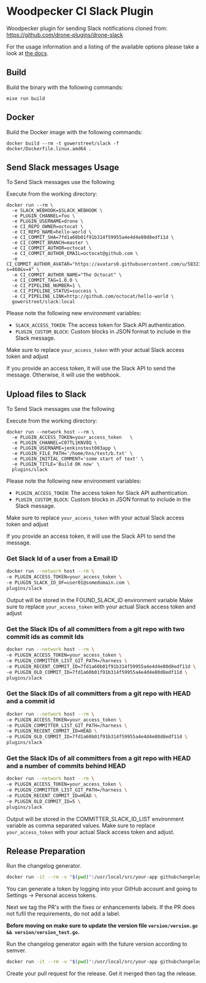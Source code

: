 # Woodpecker CI Slack Plugin

Woodpecker plugin for sending Slack notifications cloned from: https://github.com/drone-plugins/drone-slack

For the usage information and a listing of the available options please take a look at [the docs](http://plugins.drone.io/drone-plugins/drone-slack/).

## Build

Build the binary with the following commands:

```
mise run build
```

## Docker

Build the Docker image with the following commands:

```
docker build --rm -t gowerstreet/slack -f docker/Dockerfile.linux.amd64 .
```

## Send Slack messages Usage

To Send Slack messages use the following

Execute from the working directory:

```
docker run --rm \
  -e SLACK_WEBHOOK=$SLACK_WEBHOOK \
  -e PLUGIN_CHANNEL=foo \
  -e PLUGIN_USERNAME=drone \
  -e CI_REPO_OWNER=octocat \
  -e CI_REPO_NAME=hello-world \
  -e CI_COMMIT_SHA=7fd1a60b01f91b314f59955a4e4d4e80d8edf11d \
  -e CI_COMMIT_BRANCH=master \
  -e CI_COMMIT_AUTHOR=octocat \
  -e CI_COMMIT_AUTHOR_EMAIL=octocat@github.com \
  -e CI_COMMIT_AUTHOR_AVATAR="https://avatars0.githubusercontent.com/u/583231?s=460&v=4" \
  -e CI_COMMIT_AUTHOR_NAME="The Octocat" \
  -e CI_COMMIT_TAG=1.0.0 \
  -e CI_PIPELINE_NUMBER=1 \
  -e CI_PIPELINE_STATUS=success \
  -e CI_PIPELINE_LINK=http://github.com/octocat/hello-world \
  gowerstreet/slack:local
```

Please note the following new environment variables:

- `SLACK_ACCESS_TOKEN`: The access token for Slack API authentication.
- `PLUGIN_CUSTOM_BLOCK`: Custom blocks in JSON format to include in the Slack message.

Make sure to replace `your_access_token` with your actual Slack access token and adjust

If you provide an access token, it will use the Slack API to send the message. Otherwise, it will use the webhook.

## Upload files to Slack

To Send Slack messages use the following

Execute from the working directory:
```
docker run --network host --rm \
  -e PLUGIN_ACCESS_TOKEN=your_access_token   \
  -e PLUGIN_CHANNEL=C07TL1KNV8Q \
  -e PLUGIN_USERNAME=jenkinstest003app \
  -e PLUGIN_FILE_PATH='/home/hns/test/b.txt' \
  -e PLUGIN_INITIAL_COMMENT='some start of text' \
  -e PLUGIN_TITLE='Build OK now' \
  plugins/slack
```

Please note the following new environment variables:

- `PLUGIN_ACCESS_TOKEN`: The access token for Slack API authentication.
- `PLUGIN_CUSTOM_BLOCK`: Custom blocks in JSON format to include in the Slack message.

Make sure to replace `your_access_token` with your actual Slack access token and adjust

If you provide an access token, it will use the Slack API to send the message.


### Get Slack Id of a user from a Email ID
```bash
docker run --network host --rm \
-e PLUGIN_ACCESS_TOKEN=your_access_token \
-e PLUGIN_SLACK_ID_OF=user01@somedomain.com \
plugins/slack
```
Output will be stored in the FOUND_SLACK_ID environment variable
Make sure to replace `your_access_token` with your actual Slack access token and adjust

### Get the Slack IDs of all committers from a git repo with two commit ids as commit Ids
```bash
docker run --network host --rm \
-e PLUGIN_ACCESS_TOKEN=your_access_token \
-e PLUGIN_COMMITTER_LIST_GIT_PATH=/harness \
-e PLUGIN_RECENT_COMMIT_ID=7fd1a60b01f91b314f59955a4e4d4e80d8edf11d \
-e PLUGIN_OLD_COMMIT_ID=7fd1a60b01f91b314f59955a4e4d4e80d8edf11d \
plugins/slack
```

### Get the Slack IDs of all committers from a git repo with HEAD and a commit id
```bash
docker run --network host --rm \
-e PLUGIN_ACCESS_TOKEN=your_access_token \
-e PLUGIN_COMMITTER_LIST_GIT_PATH=/harness \
-e PLUGIN_RECENT_COMMIT_ID=HEAD \
-e PLUGIN_OLD_COMMIT_ID=7fd1a60b01f91b314f59955a4e4d4e80d8edf11d \
plugins/slack
```

### Get the Slack IDs of all committers from a git repo with HEAD and a number of commits behind HEAD
```bash
docker run --network host --rm \
-e PLUGIN_ACCESS_TOKEN=your_access_token \
-e PLUGIN_COMMITTER_LIST_GIT_PATH=/harness \
-e PLUGIN_RECENT_COMMIT_ID=HEAD \
-e PLUGIN_OLD_COMMIT_ID=5 \
plugins/slack
```

Output will be stored in the COMMITTER_SLACK_ID_LIST environment variable as comma separated values.
Make sure to replace `your_access_token` with your actual Slack access token and adjust.

## Release Preparation

Run the changelog generator.

```BASH
docker run -it --rm -v "$(pwd)":/usr/local/src/your-app githubchangeloggenerator/github-changelog-generator -u drone-plugins -p drone-slack -t <secret github token>
```

You can generate a token by logging into your GitHub account and going to Settings -> Personal access tokens.

Next we tag the PR's with the fixes or enhancements labels. If the PR does not fufil the requirements, do not add a label.

**Before moving on make sure to update the version file `version/version.go && version/version_test.go`.**

Run the changelog generator again with the future version according to semver.

```BASH
docker run -it --rm -v "$(pwd)":/usr/local/src/your-app githubchangeloggenerator/github-changelog-generator -u drone-plugins -p drone-slack <secret token> --future-release v1.0.0
```

Create your pull request for the release. Get it merged then tag the release.
